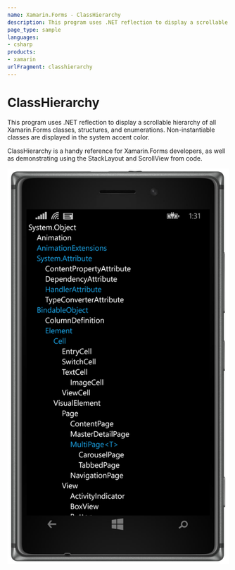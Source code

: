 ```yaml
---
name: Xamarin.Forms - ClassHierarchy
description: This program uses .NET reflection to display a scrollable hierarchy of all Xamarin.Forms classes, structures, and enumerations. Non-instantiable...
page_type: sample
languages:
- csharp
products:
- xamarin
urlFragment: classhierarchy
---
```

# ClassHierarchy

This program uses .NET reflection to display a scrollable hierarchy of all Xamarin.Forms classes, structures, and enumerations.
Non-instantiable classes are displayed in the system accent color.

ClassHierarchy is a handy reference for Xamarin.Forms developers, as well as demonstrating using  the StackLayout and ScrollView from code.

![ClassHierarchy application screenshot](Screenshots/01.png "ClassHierarchy application screenshot")

